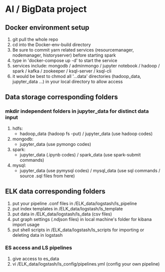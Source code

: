 AI / BigData project
====

Docker environment setup
----
1. git pull the whole repo
2. cd into the Docker-env-build directory
3. Be sure to commit yarn related services (resourcemanager, nodemanager, historyserver) before starting spark
3. type in 'docker-compose up -d' to start the service
4. services include:
   mongodb / adminmongo / jupyter notebook / hadoop / spark / kafka / zookeeper / ksql-server / ksql-cli
5. it would be best to chmod all '...data' directories (hadoop_data, jupyter_data ...) in your local
   directory to allow access

## Data storage corresponding folders
### mkdir independent folders in jupyter_data for distinct data input
1. hdfs:
   - hadoop_data (hadoop fs -put) / jupyter_data (use hadoop codes)
2. mongodb:
   - jupyter_data (use pymongo codes)
3. spark:
   - jupyter_data (.ipynb codes) / spark_data (use spark-submit commands)
4. mysql:
   - jupyter_data (use pymysql codes) / mysql_data (use sql commands / source .sql files from here)

## ELK data corresponding folders
1. put your pipeline .conf files in /ELK_data/logstash/ls_pipeline
2. put index templates in /ELK_data/logstash/ls_template
3. put data in /ELK_data/logstash/ls_data (csv files)
4. put graph settings (.ndjson files) in local machine's folder for kibana import usage
5. put shell scripts in /ELK_data/logstash/ls_scripts for importing or deleting data in logstash
### ES access and LS pipelines
1. give access to es_data
2. vi /ELK_data/logstash/ls_config/pipelines.yml (config your own pipeline)
